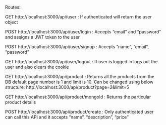 Routes:

GET http://localhost:3000/api/user : If authenticated will return the user object

POST http://localhost:3000/api/user/login : Accepts “email” and “password” and assigns a JWT token to the user

POST http://localhost:3000/api/user/signup : Accepts “name”, “email”, “password”

GET http://localhost:3000/api/user/logout : If user is logged in logs out the user and also clears the cookie

GET http://localhost:3000/api/product : Returns all the products from the DB default page number is 1 and limit is 10. Can be changed using below structure: http://localhost:3000/api/product?page=2&limit=5

GET http://localhost:3000/api/product/mongoId : Returns the particular product details

POST http://localhost:3000/api/product/create : Only authenticated user can call this API and it accepts “name”, “description”, “price”